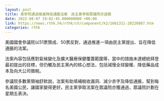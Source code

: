```yaml
---
layout: post
title: 美參院通過推進降低通脹法案　民主黨爭取眾議院亦過關
date: 2022-08-07 19:02:45.000000000 +08:00
link: https://news.rthk.hk/rthk/ch/component/k2/1661311-20220807.htm
categories: rthk
---
```


美國國會參議院以51票贊成、50票反對，通過推進一項由民主黨提出、旨在降低通脹的法案。

法案內容包括應對氣候變化及擴大醫療保健覆蓋範圍等，當中的措施未達總統拜登最初提出的目標，但仍觸及民主黨內的核心想法，包括減慢全球變暖、降低藥品成本及向大公司徵稅。

參議院多數黨領袖舒默說，法案有助填補稅收漏洞、減少赤字及降低通脹，幫到每名美國公民，讓國家變得更好。民主黨爭取法案在眾議院亦獲通過，眾議院計劃在星期五表決。

